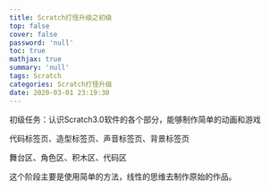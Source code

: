 ```yaml
---
title: Scratch打怪升级之初级
top: false
cover: false
password: 'null'
toc: true
mathjax: true
summary: 'null'
tags: Scratch
categories: Scratch打怪升级
date: 2020-03-01 23:19:30
---
```


初级任务：认识Scratch3.0软件的各个部分，能够制作简单的动画和游戏

代码标签页、造型标签页、声音标签页、背景标签页

舞台区、角色区、积木区、代码区



这个阶段主要是使用简单的方法，线性的思维去制作原始的作品。